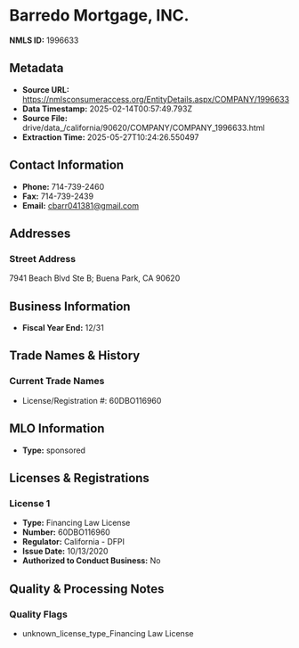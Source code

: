 # Barredo Mortgage, INC.

**NMLS ID:** 1996633

## Metadata
- **Source URL:** https://nmlsconsumeraccess.org/EntityDetails.aspx/COMPANY/1996633
- **Data Timestamp:** 2025-02-14T00:57:49.793Z
- **Source File:** drive/data_/california/90620/COMPANY/COMPANY_1996633.html
- **Extraction Time:** 2025-05-27T10:24:26.550497

## Contact Information
- **Phone:** 714-739-2460
- **Fax:** 714-739-2439
- **Email:** cbarr041381@gmail.com

## Addresses
### Street Address
7941 Beach Blvd Ste B; Buena Park, CA 90620

## Business Information
- **Fiscal Year End:** 12/31

## Trade Names & History
### Current Trade Names
- License/Registration #: 60DBO116960

## MLO Information
- **Type:** sponsored

## Licenses & Registrations

### License 1
- **Type:** Financing Law License
- **Number:** 60DBO116960
- **Regulator:** California - DFPI
- **Issue Date:** 10/13/2020
- **Authorized to Conduct Business:** No

## Quality & Processing Notes
### Quality Flags
- unknown_license_type_Financing Law License
